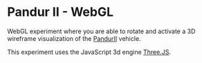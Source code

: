# Pandur II - WebGL

WebGL experiment where you are able to rotate and activate a 3D wireframe visualization of the [PandurII](https://en.wikipedia.org/wiki/Pandur_II) vehicle.

This experiment uses the JavaScript 3d engine [Three.JS](https://github.com/mrdoob/three.js/).